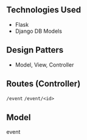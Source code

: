 ## 


## Technologies Used
- Flask 
- Django DB Models 

## Design Patters
- Model, View, Controller


## Routes (Controller)
`/event`
`/event/<id>`

## Model
event
